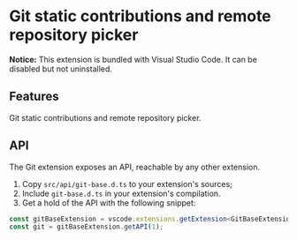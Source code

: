 # Git static contributions and remote repository picker

**Notice:** This extension is bundled with Visual Studio Code. It can be
disabled but not uninstalled.

## Features

Git static contributions and remote repository picker.

## API

The Git extension exposes an API, reachable by any other extension.

1. Copy `src/api/git-base.d.ts` to your extension's sources;
2. Include `git-base.d.ts` in your extension's compilation.
3. Get a hold of the API with the following snippet:

```ts
const gitBaseExtension = vscode.extensions.getExtension<GitBaseExtension>('vscode.git-base').exports;
const git = gitBaseExtension.getAPI(1);

```
